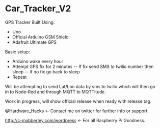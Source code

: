 Car_Tracker_V2
==============
GPS Tracker Built Using:

- Uno
- Official Arduino GSM Shield
- Adafruit Ultimate GPS


Basic setup:

- Arduino wake every hour
- Attempt GPS fix for 2 minutes
-- If fix send SMS to twilio number then sleep
-- If no fix go back to sleep
- Repeat


Will be attempting to send Lat/Lon data by sms to twilio which will then go in to Node-Red and through MQTT to MQTTitude.

Work in progress, will show official release when ready with release tag.

@Hardware_Hacks <- Contact me on twitter for further info or support.

http://c-mobberley.com/wordpress <- For all Raspberry Pi Goodness.

